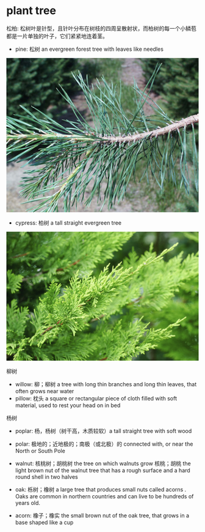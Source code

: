 # plant tree

松柏: 松树叶是针型，且针叶分布在树枝的四周呈散射状，而柏树的每一个小鳞苞都是一片单独的叶子，它们紧紧地连着茎。

- pine: 松树 an evergreen forest tree with leaves like needles

![](images/pine.jpg)

- cypress: 柏树 a tall straight evergreen tree

![](images/cypress.jpg)

柳树

- willow: 柳；柳树 a tree with long thin branches and long thin leaves, that often grows near water
- pillow: 枕头 a square or rectangular piece of cloth filled with soft material, used to rest your head on in bed

杨树

- poplar: 杨，杨树（树干高，木质较软）a tall straight tree with soft wood
- polar: 极地的；近地极的；南极（或北极）的 connected with, or near the North or South Pole

- walnut: 核桃树；胡桃树 the tree on which walnuts grow 核桃；胡桃 the light brown nut of the walnut tree that has a rough surface and a hard round shell in two halves

- oak: 栎树；橡树 a large tree that produces small nuts called acorns . Oaks are common in northern countries and can live to be hundreds of years old.
- acorn: 橡子；橡实 the small brown nut of the oak tree, that grows in a base shaped like a cup